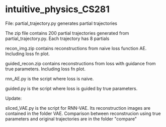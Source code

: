 # intuitive_physics_CS281

File: partial_trajectory.py generates partial trajectories

The zip file contains 200 partial trajectories generated from partial_trajectory.py. Each trajectory has 8 partials

recon_img.zip contains reconstructions from naive loss function AE. Including loss fn plot.

guided_recon.zip contains reconstructions from loss with guidance from true parameters. Including loss fn plot.

rnn_AE.py is the script where loss is naive.

guided.py is the script where loss is guided by true parameters.


Update:

sliced_VAE.py is the script for RNN-VAE.
Its reconstruction images are contained in the folder VAE.
Comparison between reconstrucion using true parameters and original trajectories are in the folder "compare"
